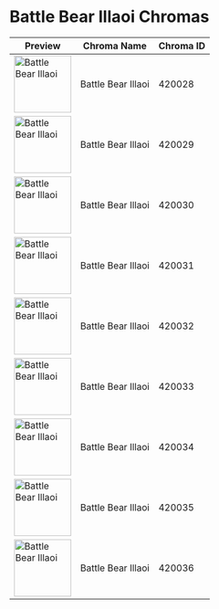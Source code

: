 # Battle Bear Illaoi Chromas

| Preview | Chroma Name | Chroma ID |
|---|---|---|
| <img src='https://raw.communitydragon.org/latest/plugins/rcp-be-lol-game-data/global/default/v1/champion-chroma-images/420/420028.png' alt='Battle Bear Illaoi' width='100'> | Battle Bear Illaoi | 420028 |
| <img src='https://raw.communitydragon.org/latest/plugins/rcp-be-lol-game-data/global/default/v1/champion-chroma-images/420/420029.png' alt='Battle Bear Illaoi' width='100'> | Battle Bear Illaoi | 420029 |
| <img src='https://raw.communitydragon.org/latest/plugins/rcp-be-lol-game-data/global/default/v1/champion-chroma-images/420/420030.png' alt='Battle Bear Illaoi' width='100'> | Battle Bear Illaoi | 420030 |
| <img src='https://raw.communitydragon.org/latest/plugins/rcp-be-lol-game-data/global/default/v1/champion-chroma-images/420/420031.png' alt='Battle Bear Illaoi' width='100'> | Battle Bear Illaoi | 420031 |
| <img src='https://raw.communitydragon.org/latest/plugins/rcp-be-lol-game-data/global/default/v1/champion-chroma-images/420/420032.png' alt='Battle Bear Illaoi' width='100'> | Battle Bear Illaoi | 420032 |
| <img src='https://raw.communitydragon.org/latest/plugins/rcp-be-lol-game-data/global/default/v1/champion-chroma-images/420/420033.png' alt='Battle Bear Illaoi' width='100'> | Battle Bear Illaoi | 420033 |
| <img src='https://raw.communitydragon.org/latest/plugins/rcp-be-lol-game-data/global/default/v1/champion-chroma-images/420/420034.png' alt='Battle Bear Illaoi' width='100'> | Battle Bear Illaoi | 420034 |
| <img src='https://raw.communitydragon.org/latest/plugins/rcp-be-lol-game-data/global/default/v1/champion-chroma-images/420/420035.png' alt='Battle Bear Illaoi' width='100'> | Battle Bear Illaoi | 420035 |
| <img src='https://raw.communitydragon.org/latest/plugins/rcp-be-lol-game-data/global/default/v1/champion-chroma-images/420/420036.png' alt='Battle Bear Illaoi' width='100'> | Battle Bear Illaoi | 420036 |
